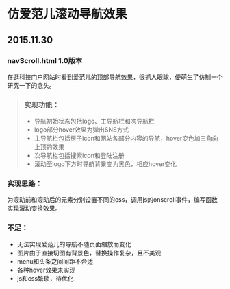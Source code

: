 # 仿爱范儿滚动导航效果
## 2015.11.30

### navScroll.html  1.0版本
在逛科技门户网站时看到爱范儿的顶部导航效果，很抓人眼球，便萌生了仿制一个研究一下的念头。

>### 实现功能：
>- 导航初始状态包括logo、主导航栏和次导航栏
>  - logo部分hover效果为弹出SNS方式
>  - 主导航栏包括房子icon和网站各部分内容的导航，hover变色加三角向上顶的效果
>  - 次导航栏包括搜索icon和登陆注册
>- 滚动至logo下方时导航背景变为黑色，相应hover变化


### 实现思路：
为滚动前和滚动后的元素分别设置不同的css，调用js的onscroll事件，编写函数实现滚动变换效果。

### 不足：
- 无法实现爱范儿的导航不随页面缩放而变化
- 图片由于直接切图有背景色，替换操作复杂，且不美观
- menu和头条之间间距不合适
- 各种hover效果未实现
- js和css繁琐，待优化